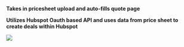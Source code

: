 **Takes in pricesheet upload and auto-fills quote page**

**Utilizes Hubspot Oauth based API and uses data from price sheet to create deals within Hubspot**

![](https://github.com/LoganBram/UnilogikWorkflow/blob/main/gif/demo.gif)
